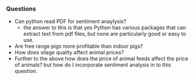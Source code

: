 ### Questions

+ Can python read PDF for sentiment anaylysis?
  + the answer to this is that yes Python has various packages that can extract text from pdf files, but none are particularly good or easy to use.
+ Are free range pigs more profitable than indoor pigs?
+ How does silage quality affect animal prices?
+ Further to the above how does the price of animal feeds affect the price of animals? but how do I incorporate sentiment analysis in to this question.